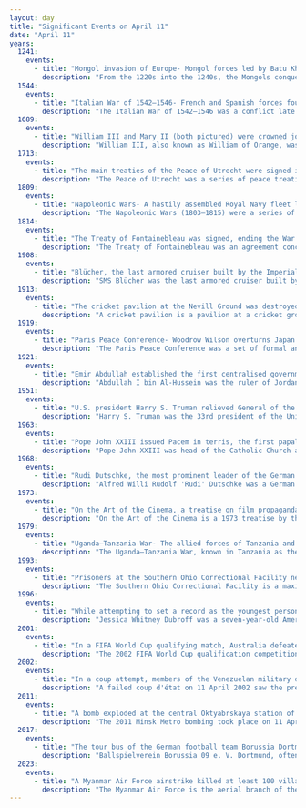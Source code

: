 ```yaml
---
layout: day
title: "Significant Events on April 11"
date: "April 11"
years:
  1241:
    events:
      - title: "Mongol invasion of Europe- Mongol forces led by Batu Khan and Subutai defeated the army of King Béla IV at the Battle of Mohi near the river Sajó, a key victory in their first invasion of Hungary."
        description: "From the 1220s into the 1240s, the Mongols conquered the Turkic states of Volga Bulgaria, Cumania and Iranian state of Alania, and various principalities in Eastern Europe. Following this, they began their invasion into Central Europe by launching a two-pronged invasion of then-fragmented Poland, culminating in the Battle of Legnica, and the Kingdom of Hungary, culminating in the Battle of Mohi. Invasions were also launched into the Caucasus against the Kingdom of Georgia, the Chechens, the Ingush, and Circassia though they failed to fully subjugate the latter. More invasions were launched in Southeast Europe against Bulgaria, Croatia, and the Latin Empire. The operations were planned by General Subutai (1175–1248) and commanded by Batu Khan and Kadan, two grandsons of Genghis Khan. Their conquests integrated much of Eastern European territory into the empire of the Golden Horde. Warring European princes realized they had to cooperate in the face of a Mongol invasion, so local wars and conflicts were suspended in parts of central Europe, only to be resumed after the Mongols had withdrawn. After the initial invasions, subsequent raids and punitive expeditions continued into the late 13th century."
  1544:
    events:
      - title: "Italian War of 1542–1546- French and Spanish forces fought a massive pitched battle in the Piedmont region of Italy."
        description: "The Italian War of 1542–1546 was a conflict late in the Italian Wars, pitting Francis I of France and Suleiman I of the Ottoman Empire against the Holy Roman Emperor Charles V and Henry VIII of England. The course of the war saw extensive fighting in Italy, France, and the Low Countries, as well as attempted invasions of Spain and England. The conflict was inconclusive and ruinously expensive for the major participants."
  1689:
    events:
      - title: "William III and Mary II (both pictured) were crowned joint sovereigns of England in a ceremony at Westminster Abbey."
        description: "William III, also known as William of Orange, was the sovereign Prince of Orange from birth, Stadtholder of Holland, Zeeland, Utrecht, Guelders, and Overijssel in the Dutch Republic from 1672, and King of England, Ireland, and Scotland from 1689 until his death in 1702. He ruled Great Britain and Ireland with his wife, Queen Mary II, and their joint reign is known as that of William and Mary."
  1713:
    events:
      - title: "The main treaties of the Peace of Utrecht were signed in Utrecht in the Dutch Republic, helping to end the War of the Spanish Succession."
        description: "The Peace of Utrecht was a series of peace treaties signed by the belligerents in the War of the Spanish Succession, in the Dutch city of Utrecht between April 1713 and February 1715. The war involved three contenders for the vacant throne of Spain, and involved much of Europe for over a decade. Essentially, the treaties allowed Philip V to keep the Spanish throne in return for permanently renouncing his claim to the French throne, along with other necessary guarantees that would ensure that France and Spain should not merge, thus preserving the balance of power in Europe."
  1809:
    events:
      - title: "Napoleonic Wars- A hastily assembled Royal Navy fleet launched an assault against the main strength of the French Atlantic Fleet; an incomplete victory led to political turmoil in Britain."
        description: "The Napoleonic Wars (1803–1815) were a series of conflicts fought between the French First Republic (1803–1804) and First French Empire (1804–1815) under the First Consul and Emperor of the French, Napoleon Bonaparte, and a fluctuating array of European coalitions. The wars originated in political forces arising from the French Revolution (1789–1799) and from the French Revolutionary Wars (1792–1802) and produced a period of French domination over Continental Europe. The wars are categorised as seven conflicts, five named after the coalitions that fought Napoleon, plus two named for their respective theatres- the War of the Third Coalition, War of the Fourth Coalition, War of the Fifth Coalition, War of the Sixth Coalition, War of the Seventh Coalition, the Peninsular War, and the French invasion of Russia."
  1814:
    events:
      - title: "The Treaty of Fontainebleau was signed, ending the War of the Sixth Coalition and forcing Napoleon to abdicate as ruler of France and sending him into exile on Elba."
        description: "The Treaty of Fontainebleau was an agreement concluded in Fontainebleau, France, on 11 April 1814 between Napoleon and representatives of Austria, Russia and Prussia. The treaty was signed in Paris on 11 April by the plenipotentiaries of both sides and ratified by Napoleon on 13 April. With this treaty, the allies ended Napoleon's rule as emperor of the French and sent him into exile on Elba."
  1908:
    events:
      - title: "Blücher, the last armored cruiser built by the Imperial German Navy, was launched."
        description: "SMS Blücher was the last armored cruiser built by the German Empire. She was designed to match what German intelligence incorrectly believed to be the specifications of the British Invincible-class battlecruisers. Blücher was larger than preceding armored cruisers and carried more heavy guns, but was unable to match the size and armament of the battlecruisers which replaced armored cruisers in the British Royal Navy and German Imperial Navy. The ship was named after the Prussian Field Marshal Gebhard von Blücher, the commander of Prussian forces at the Battle of Waterloo in 1815."
  1913:
    events:
      - title: "The cricket pavilion at the Nevill Ground was destroyed in an arson attack (damage pictured) that was attributed to militant suffragettes as part of a country-wide campaign co-ordinated by the Women's Social and Political Union."
        description: "A cricket pavilion is a pavilion at a cricket ground. It is the main building within which the players usually change in dressing rooms and which is the main location for watching the cricket match for members and others. Pavilions can vary from modest and purely practical buildings at small venues to large and imposing edifices at some of the historic grounds where Test cricket is played."
  1919:
    events:
      - title: "Paris Peace Conference- Woodrow Wilson overturns Japan's Racial Equality Proposal, stating that unanimous support was required."
        description: "The Paris Peace Conference was a set of formal and informal diplomatic meetings in 1919 and 1920 after the end of World War I, in which the victorious Allies set the peace terms for the defeated Central Powers. Dominated by the leaders of Britain, France, the United States and Italy, the conference resulted in five treaties that rearranged the maps of Europe and parts of Asia, Africa and the Pacific Islands, and also imposed financial penalties. Germany, Austria-Hungary, Turkey and the other losing nations were not given a voice in the deliberations; this later gave rise to political resentments that lasted for decades. The arrangements made by this conference are considered one of the great watersheds of 20th-century geopolitical history."
  1921:
    events:
      - title: "Emir Abdullah established the first centralised government in the recently created British protectorate of Transjordan."
        description: "Abdullah I bin Al-Hussein was the ruler of Jordan from 11 April 1921 until his assassination in 1951. He was the Emir of Transjordan, a British protectorate, until 25 May 1946, after which he was king of an independent Jordan. As a member of the Hashemite dynasty, the royal family of Jordan since 1921, Abdullah was a 38th-generation direct descendant of Muhammad."
  1951:
    events:
      - title: "U.S. president Harry S. Truman relieved General of the Army Douglas MacArthur of his commands for making public statements about the Korean War that contradicted the administration's policies."
        description: "Harry S. Truman was the 33rd president of the United States, serving from 1945 to 1953. Serving as vice president in 1945, he assumed the presidency upon the death of Franklin D. Roosevelt. Truman implemented the Marshall Plan in the wake of World War II to rebuild the economy of Western Europe and established both the Truman Doctrine and NATO to contain the expansion of Soviet communism. A member of the Democratic Party, he proposed numerous New Deal coalition liberal domestic reforms, but few were enacted by the conservative coalition that dominated Congress."
  1963:
    events:
      - title: "Pope John XXIII issued Pacem in terris, the first papal encyclical addressed to 'all men of good will' rather than only to Catholics."
        description: "Pope John XXIII was head of the Catholic Church and sovereign of the Vatican City State from 28 October 1958 until his death in June 1963."
  1968:
    events:
      - title: "Rudi Dutschke, the most prominent leader of the German student movement, survived an assassination attempt, which led to the largest protests to that date in Germany."
        description: "Alfred Willi Rudolf 'Rudi' Dutschke was a German sociologist and political activist who, until severely injured by an assassin in 1968, was a leading charismatic figure within the Socialist Students Union (SDS) in West Germany, and that country's broader 'extra-parliamentary opposition' (APO)."
  1973:
    events:
      - title: "On the Art of the Cinema, a treatise on film propaganda in support of the ruling Workers' Party of Korea written by the future North Korean leader Kim Jong Il, was published."
        description: "On the Art of the Cinema is a 1973 treatise by the North Korean leader Kim Jong Il. It is considered the most authoritative work on North Korean filmmaking."
  1979:
    events:
      - title: "Uganda–Tanzania War- The allied forces of Tanzania and the Uganda National Liberation Front captured the capital Kampala, deposing Ugandan president Idi Amin."
        description: "The Uganda–Tanzania War, known in Tanzania as the Kagera War and in Uganda as the 1979 Liberation War, was fought between Uganda and Tanzania from October 1978 until June 1979 and led to the overthrow of Ugandan President Idi Amin. The war was preceded by a deterioration of relations between Uganda and Tanzania following Amin's 1971 overthrow of President Milton Obote, who was close to the President of Tanzania, Julius Nyerere. Over the following years, Amin's regime was destabilised by violent purges, economic problems, and dissatisfaction in the Uganda Army."
  1993:
    events:
      - title: "Prisoners at the Southern Ohio Correctional Facility near Lucasville, Ohio, rioted and took over the prison for 11 days, resulting in the deaths of one officer and nine inmates."
        description: "The Southern Ohio Correctional Facility is a maximum security prison located just outside Lucasville in Scioto County, Ohio. The prison was constructed in 1972. As of 2023, the warden is Cindy Davis."
  1996:
    events:
      - title: "While attempting to set a record as the youngest person to pilot an airplane across the United States, the aircraft flown by seven-year-old Jessica Dubroff crashed in Cheyenne, Wyoming, killing her and two others."
        description: "Jessica Whitney Dubroff was a seven-year-old American trainee pilot who died while attempting to become the youngest person to fly a light aircraft across the United States. On day two of her quest, the Cessna 177B Cardinal single-engine aircraft, piloted by her flight instructor, Joe Reid, crashed during a rainstorm immediately after takeoff from Cheyenne Regional Airport in Cheyenne, Wyoming, killing Dubroff, her 57-year-old father Lloyd Dubroff, and Reid."
  2001:
    events:
      - title: "In a FIFA World Cup qualifying match, Australia defeated American Samoa 31–0, the largest margin of victory recorded in international football."
        description: "The 2002 FIFA World Cup qualification competition was a series of tournaments organised by the six FIFA confederations. Each confederation — the AFC (Asia), CAF (Africa), CONCACAF, CONMEBOL, OFC (Oceania), and UEFA (Europe) — was allocated a certain number of the 32 places at the tournament. 199 teams entered the tournament qualification rounds, competing for 32 spots in the final tournament. South Korea and Japan, as the co-hosts, and France, as the defending champions, qualified automatically, leaving 29 spots open for competition."
  2002:
    events:
      - title: "In a coup attempt, members of the Venezuelan military detained President Hugo Chávez and demanded his resignation."
        description: "A failed coup d'état on 11 April 2002 saw the president of Venezuela, Hugo Chávez, ousted from office for 47 hours before being restored to power. Chávez was aided in his return to power by popular support and mobilization against the coup by loyal ranks in the military."
  2011:
    events:
      - title: "A bomb exploded at the central Oktyabrskaya station of the Minsk Metro in Belarus, killing 15 people and injuring more than 200."
        description: "The 2011 Minsk Metro bombing took place on 11 April 2011 when 15 people were killed and 204 were injured when a bomb exploded within the Minsk Metro, Belarus. The explosion happened at the central Kastryčnickaja station at 17-55 local time."
  2017:
    events:
      - title: "The tour bus of the German football team Borussia Dortmund was attacked with roadside bombs in Dortmund, killing a police officer and injuring one of the team's players."
        description: "Ballspielverein Borussia 09 e. V. Dortmund, often known simply as Borussia Dortmund or by its initialism BVB, or just Dortmund by International fans, is a German professional sports club based in Dortmund, North Rhine-Westphalia. It is best known for its men's professional football team, which plays in the Bundesliga, the top tier of the German football league system."
  2023:
    events:
      - title: "A Myanmar Air Force airstrike killed at least 100 villagers in Pazigyi."
        description: "The Myanmar Air Force is the aerial branch of the Tatmadaw, the armed forces of Myanmar. The primary mission of the Myanmar Air Force (MAF) since its inception has been to provide transport, logistical, and close air support to the Myanmar Army in counter-insurgency operations. It is mainly used in internal conflicts in Myanmar, and, on a smaller scale, in relief missions, especially after the deadly Cyclone Nargis of May 2008."
---
```

